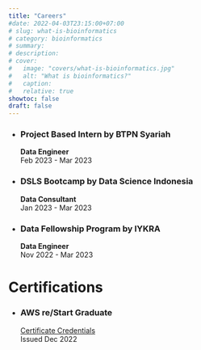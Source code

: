 ```yaml
---
title: "Careers"
#date: 2022-04-03T23:15:00+07:00
# slug: what-is-bioinformatics
# category: bioinformatics
# summary:
# description: 
# cover:
#   image: "covers/what-is-bioinformatics.jpg"
#   alt: "What is bioinformatics?"
#   caption: 
#   relative: true
showtoc: false
draft: false
---
```

- ### Project Based Intern by BTPN Syariah
  **Data Engineer**  
  Feb 2023 - Mar 2023

- ### DSLS Bootcamp by Data Science Indonesia
  **Data Consultant**  
  Jan 2023 - Mar 2023

- ### Data Fellowship Program by IYKRA
  **Data Engineer**  
  Nov 2022 - Mar 2023

# Certifications

- ### AWS re/Start Graduate
  [Certificate Credentials](https://www.credly.com/badges/c7e230f4-ef1c-4764-91fa-d46d6d2bd529)  
  Issued Dec 2022